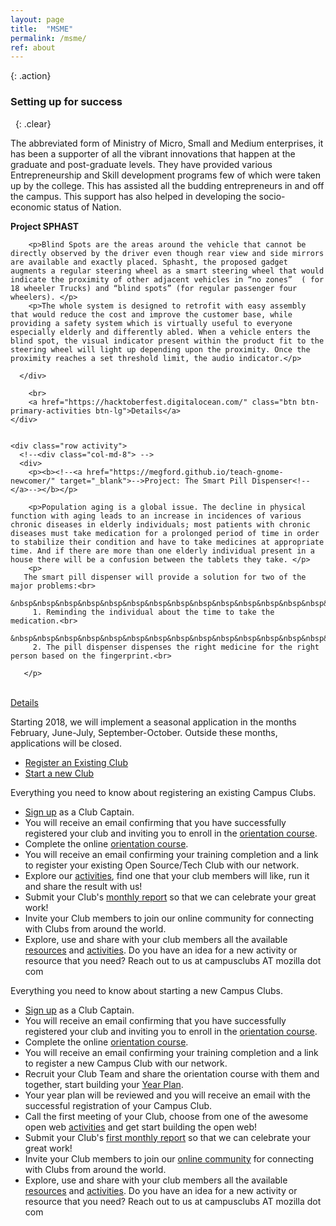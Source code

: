 ```yaml
---
layout: page
title:  "MSME"
permalink: /msme/
ref: about
---
```


{: .action}
### Setting up for success
&nbsp;
{: .clear}
&nbsp;






<div role="tabpanel" class="tab-pane active" id="msme">
<p>
The abbreviated form of Ministry of Micro, Small and Medium enterprises, it has been a supporter of all the vibrant innovations that happen at the graduate and post-graduate levels. They have provided various Entrepreneurship and Skill development programs few of which were taken up by the college. This has assisted all the budding entrepreneurs in and off the campus. This support has also helped in developing the socio-economic status of Nation.
    </p>
    <div class="row activity">
      <!--<div class="col-md-8"> -->
      <div>
        <p><b><!--<a href="https://hacktoberfest.digitalocean.com/" target="_blank">-->Project SPHAST<!--</a>--></b></p>

        <p>Blind Spots are the areas around the vehicle that cannot be directly observed by the driver even though rear view and side mirrors are available and exactly placed. Sphasht, the proposed gadget augments a regular steering wheel as a smart steering wheel that would indicate the proximity of other adjacent vehicles in “no zones”  ( for 18 wheeler Trucks) and “blind spots” (for regular passenger four wheelers). </p>
        <p>The whole system is designed to retrofit with easy assembly that would reduce the cost and improve the customer base, while providing a safety system which is virtually useful to everyone especially elderly and differently abled. When a vehicle enters the blind spot, the visual indicator present within the product fit to the steering wheel will light up depending upon the proximity. Once the proximity reaches a set threshold limit, the audio indicator.</p>

      </div>
<!--
      <div class="col-md-4">
        <img src="/static/img/activity-hacktoberfest.jpg" class="img-responsive" alt="Hacktoberfest">
      </div>
-->
        <br>
        <a href="https://hacktoberfest.digitalocean.com/" class="btn btn-primary-activities btn-lg">Details</a>
    </div>
  

    <div class="row activity">
      <!--<div class="col-md-8"> -->
      <div>
        <p><b><!--<a href="https://megford.github.io/teach-gnome-newcomer/" target="_blank">-->Project: The Smart Pill Dispenser<!--</a>--></b></p>

        <p>Population aging is a global issue. The decline in physical function with aging leads to an increase in incidences of various chronic diseases in elderly individuals; most patients with chronic diseases must take medication for a prolonged period of time in order to stabilize their condition and have to take medicines at appropriate time. And if there are more than one elderly individual present in a house there will be a confusion between the tablets they take. </p>
        <p>
       The smart pill dispenser will provide a solution for two of the major problems:<br>
      &nbsp&nbsp&nbsp&nbsp&nbsp&nbsp&nbsp&nbsp&nbsp&nbsp&nbsp&nbsp&nbsp&nbsp&nbsp&nbsp
         1. Reminding the individual about the time to take the medication.<br>
      &nbsp&nbsp&nbsp&nbsp&nbsp&nbsp&nbsp&nbsp&nbsp&nbsp&nbsp&nbsp&nbsp&nbsp&nbsp&nbsp
         2.	The pill dispenser dispenses the right medicine for the right person based on the fingerprint.<br>
     
       </p>
</div>
<!--
      <div class="col-md-4">
        <img src="/static/img/activity-gnome.png" class="img-responsive" alt="Gnome">
      </div>
--> 
        <br>
        <a href="https://megford.github.io/teach-gnome-newcomer/" class="btn btn-primary-activities btn-lg">Details</a>
    </div>
  </div>
     
  







Starting 2018, we will implement a seasonal application in the months February, June-July, September-October. Outside these months, applications will be closed.

<ul class="nav nav-tabs" role="tablist">
  <li class="nav-item"><a class="nav-link active" href="#existing" aria-controls="build" role="tab" data-toggle="tab">Register an Existing Club</a></li>
  <li class="nav-item"><a class="nav-link" href="#new" aria-controls="learn" role="tab" data-toggle="tab">Start a new Club</a></li>
</ul>

<div class="tab-content">
  <div role="tabpanel" class="tab-pane active" id="existing">


  <p> Everything you need to know about registering an existing Campus Clubs.</p>


  <section class="timeline">
    <ul>
      <li>
        <div>
          <a href="https://docs.google.com/forms/d/e/1FAIpQLSdKYZV3xeaIkdHyeZaZNiddF0kpRMBb-Mjb70y0HShaTXc4cg/viewform"> Sign up</a> as a Club Captain.
        </div>
      </li>
      <li>
        <div>
          You will receive an email confirming that you have successfully registered your club and inviting you to enroll in the <a href="https://mozilla.teachable.com/courses/mozilla-campus-club-training/" target="_blank">orientation course</a>.
        </div>
      </li>
      <li>
        <div>
  Complete the online <a href="https://mozilla.teachable.com/courses/mozilla-campus-club-training/" target="_blank">orientation course</a>.      
        </div>
      </li>
      <li>
        <div>
        You will receive an email confirming your training completion and a link to register your existing Open Source/Tech Club with our network.
        </div>
      </li>
        <li>
        <div>
          Explore our <a href="/activities/">activities</a>, find one that your club members will like, run it and share the result with us!
        </div>
      </li>
      <li>
        <div>
          Submit your Club's <a href="https://campus.mozilla.community/report/#"> monthly report</a> so that we can celebrate your great work!
        </div>
      </li>
      <li>
        <div>
          Invite your Club members to join our online community for connecting with Clubs from around the world.
        </div>
      </li>
      <li>
        <div>
          Explore, use and share with your club members all the available <a href="/resources/">resources</a> and <a href="/activities/">activities</a>. Do you have an idea for a new activity or resource that you need? Reach out to us at campusclubs AT mozilla dot com
        </div>
      </li>
    </ul>
  </section>


  </div>

<div role="tabpanel" class="tab-pane" id="new">


<p> Everything you need to know about starting a new Campus Clubs.</p>

<section class="timeline">
  <ul>
  <li>
    <div>
      <a href="https://docs.google.com/forms/d/e/1FAIpQLSdKYZV3xeaIkdHyeZaZNiddF0kpRMBb-Mjb70y0HShaTXc4cg/viewform"> Sign up</a> as a Club Captain.
    </div>
  </li>
  <li>
    <div>
      You will receive an email confirming that you have successfully registered your club and inviting you to enroll in the <a href="https://mozilla.teachable.com/courses/mozilla-campus-club-training/" target="_blank">orientation course</a>.
    </div>
  </li>
  <li>
    <div>
Complete the online <a href="https://mozilla.teachable.com/courses/mozilla-campus-club-training/" target="_blank">orientation course</a>.      
    </div>
  </li>
  <li>
    <div>
    You will receive an email confirming your training completion and a link to register a new Campus Club with our network.
    </div>
  </li>
    <li>
      <div>
      Recruit your Club Team and share the orientation course with them and together, start building your <a href="/yearplanning/">Year Plan</a>.
      </div>
    </li>
    <li>
    <div>
        Your year plan will be reviewed and you will receive an email with the successful registration of your Campus Club.
       </div>
    </li>
    <li>
      <div>
        Call the first meeting of your Club, choose from one of the awesome open web <a href="/activities/">activities</a> and get start building the open web!
      </div>
    </li>
    <li>
      <div>
        Submit your Club's <a href="https://campus.mozilla.community/report/#"> first monthly report</a> so that we can celebrate your great work!
      </div>
    </li>
    <li>
      <div>
        Invite your Club members to join our <a href="https://discourse.mozilla.org/c/campus-clubs">online community</a> for connecting with Clubs from around the world.
      </div>
    </li>
    <li>
      <div>
        Explore, use and share with your club members all the available <a href="/resources/">resources</a> and <a href="/activities/">activities</a>. Do you have an idea for a new activity or resource that you need? Reach out to us at campusclubs AT mozilla dot com
      </div>
    </li>
  </ul>
</section>
</div>
</div>
